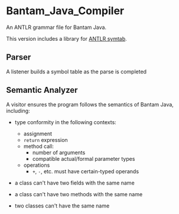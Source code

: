 # Bantam_Java_Compiler

An ANTLR grammar file for Bantam Java.

This version includes a library for [ANTLR symtab](https://github.com/antlr/symtab).

## Parser

A listener builds a symbol table as the parse is completed

## Semantic Analyzer

A visitor ensures the program follows the
semantics of Bantam Java, including:

- type conformity in the following contexts:

    - assignment
    - `return` expression
    - method call:
        - number of arguments
        - compatible actual/formal parameter types
    - operations
        - `+`, `-`, etc. must have certain-typed operands
- a class can't have two fields with the same name
- a class can't have two methods with the same name
- two classes can't have the same name

